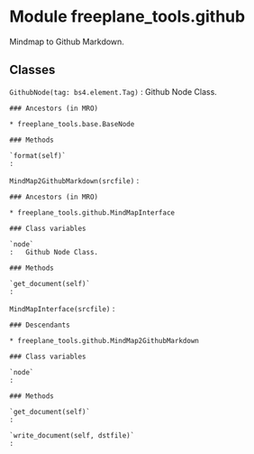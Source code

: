 Module freeplane_tools.github
=============================
Mindmap to Github Markdown.

Classes
-------

`GithubNode(tag: bs4.element.Tag)`
:   Github Node Class.

    ### Ancestors (in MRO)

    * freeplane_tools.base.BaseNode

    ### Methods

    `format(self)`
    :

`MindMap2GithubMarkdown(srcfile)`
:   

    ### Ancestors (in MRO)

    * freeplane_tools.github.MindMapInterface

    ### Class variables

    `node`
    :   Github Node Class.

    ### Methods

    `get_document(self)`
    :

`MindMapInterface(srcfile)`
:   

    ### Descendants

    * freeplane_tools.github.MindMap2GithubMarkdown

    ### Class variables

    `node`
    :

    ### Methods

    `get_document(self)`
    :

    `write_document(self, dstfile)`
    :